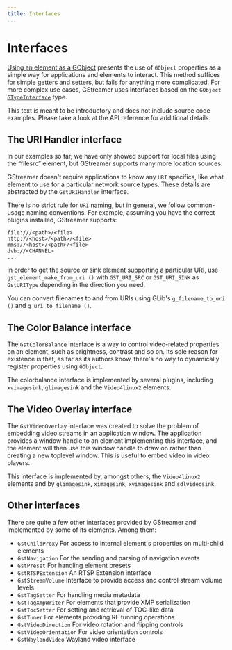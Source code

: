```yaml
---
title: Interfaces
...
```


# Interfaces

[Using an element as a GObject][element-object] presents the use of `GObject`
properties as a simple way for applications and elements to interact. This
method suffices for simple getters and setters, but fails for anything more
complicated. For more complex use cases, GStreamer uses interfaces based on the
`GObject`
[`GTypeInterface`](http://library.gnome.org/devel/gobject/stable/gtype-non-instantiatable-classed.html)
type.

This text is meant to be introductory and does not include source code examples.
Please take a look at the API reference for additional details.

[element-object]: application-development/basics/elements.md#using-an-element-as-a-gobject

## The URI Handler interface

In our examples so far, we have only showed support for local files
using the “filesrc” element, but GStreamer supports many more location
sources.

GStreamer doesn't require applications to know any `URI` specifics, like
what element to use for a particular network source types. These details
are abstracted by the `GstURIHandler` interface.

There is no strict rule for `URI` naming, but in general, we follow
common-usage naming conventions. For example, assuming you have the
correct plugins installed, GStreamer supports:

```
file:///<path>/<file>
http://<host>/<path>/<file>
mms://<host>/<path>/<file>
dvb://<CHANNEL>
...
```

In order to get the source or sink element supporting a particular URI,
use `gst_element_make_from_uri ()` with `GST_URI_SRC` or `GST_URI_SINK`
as `GstURIType` depending in the direction you need.

You can convert filenames to and from URIs using GLib's
`g_filename_to_uri ()` and `g_uri_to_filename ()`.

## The Color Balance interface

The `GstColorBalance` interface is a way to control video-related properties
on an element, such as brightness, contrast and so on. Its sole reason
for existence is that, as far as its authors know, there's no way to
dynamically register properties using `GObject`.

The colorbalance interface is implemented by several plugins, including
`xvimagesink`, `glimagesink` and the `Video4linux2` elements.

## The Video Overlay interface

The `GstVideoOverlay` interface was created to solve the problem of
embedding video streams in an application window. The application
provides a window handle to an element implementing this interface,
and the element will then use this window handle to draw on
rather than creating a new toplevel window. This is useful to embed
video in video players.

This interface is implemented by, amongst others, the `Video4linux2`
elements and by `glimagesink`, `ximagesink`, `xvimagesink` and `sdlvideosink`.

## Other interfaces

There are quite a few other interfaces provided by GStreamer and implemented by
some of its elements. Among them:

* `GstChildProxy` For access to internal element's properties on multi-child elements
* `GstNavigation` For the sending and parsing of navigation events
* `GstPreset` For handling element presets
* `GstRTSPExtension` An RTSP Extension interface
* `GstStreamVolume` Interface to provide access and control stream volume levels
* `GstTagSetter` For handling media metadata
* `GstTagXmpWriter` For elements that provide XMP serialization
* `GstTocSetter` For setting and retrieval of TOC-like data
* `GstTuner` For elements providing RF tunning operations
* `GstVideoDirection` For video rotation and flipping controls
* `GstVideoOrientation` For video orientation controls
* `GstWaylandVideo` Wayland video interface

